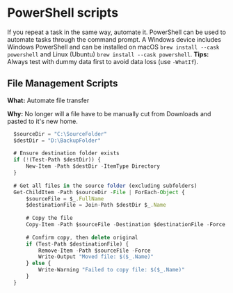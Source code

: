 # PowerShell scripts

If you repeat a task in the same way, automate it. PowerShell can be used to automate tasks through the command prompt. A Windows device includes Windows PowerShell and can be installed on macOS `brew install --cask powershell` and Linux (Ubuntu) `brew install --cask powershell`. __Tips:__ Always test with dummy data first to avoid data loss (use `-WhatIf`).

## File Management Scripts
__What:__ Automate file transfer

__Why:__ No longer will a file have to be manually cut from Downloads and pasted to it's new home. 
```javascript
  $sourceDir = "C:\SourceFolder"
  $destDir = "D:\BackupFolder"
  
  # Ensure destination folder exists
  if (!(Test-Path $destDir)) {
      New-Item -Path $destDir -ItemType Directory
  }
  
  # Get all files in the source folder (excluding subfolders)
  Get-ChildItem -Path $sourceDir -File | ForEach-Object {
      $sourceFile = $_.FullName
      $destinationFile = Join-Path $destDir $_.Name
  
      # Copy the file
      Copy-Item -Path $sourceFile -Destination $destinationFile -Force
  
      # Confirm copy, then delete original
      if (Test-Path $destinationFile) {
          Remove-Item -Path $sourceFile -Force
          Write-Output "Moved file: $($_.Name)"
      } else {
          Write-Warning "Failed to copy file: $($_.Name)"
      }
  }
```
